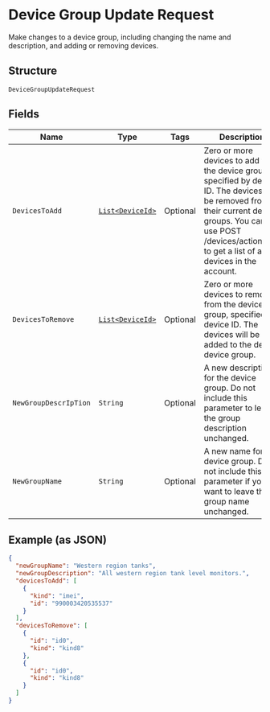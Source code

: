 
# Device Group Update Request

Make changes to a device group, including changing the name and description, and adding or removing devices.

## Structure

`DeviceGroupUpdateRequest`

## Fields

| Name | Type | Tags | Description | Getter | Setter |
|  --- | --- | --- | --- | --- | --- |
| `DevicesToAdd` | [`List<DeviceId>`](../../doc/models/device-id.md) | Optional | Zero or more devices to add to the device group, specified by device ID. The devices will be removed from their current device groups. You can use POST /devices/actions/list to get a list of all devices in the account. | List<DeviceId> getDevicesToAdd() | setDevicesToAdd(List<DeviceId> devicesToAdd) |
| `DevicesToRemove` | [`List<DeviceId>`](../../doc/models/device-id.md) | Optional | Zero or more devices to remove from the device group, specified by device ID. The devices will be added to the default device group. | List<DeviceId> getDevicesToRemove() | setDevicesToRemove(List<DeviceId> devicesToRemove) |
| `NewGroupDescrIpTion` | `String` | Optional | A new description for the device group. Do not include this parameter to leave the group description unchanged. | String getNewGroupDescrIpTion() | setNewGroupDescrIpTion(String newGroupDescrIpTion) |
| `NewGroupName` | `String` | Optional | A new name for the device group. Do not include this parameter if you want to leave the group name unchanged. | String getNewGroupName() | setNewGroupName(String newGroupName) |

## Example (as JSON)

```json
{
  "newGroupName": "Western region tanks",
  "newGroupDescription": "All western region tank level monitors.",
  "devicesToAdd": [
    {
      "kind": "imei",
      "id": "990003420535537"
    }
  ],
  "devicesToRemove": [
    {
      "id": "id0",
      "kind": "kind8"
    },
    {
      "id": "id0",
      "kind": "kind8"
    }
  ]
}
```

